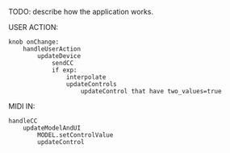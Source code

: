 
TODO: describe how the application works.

USER ACTION:

    knob onChange:
        handleUserAction
            updateDevice
                sendCC
                if exp: 
                    interpolate
                    updateControls
                        updateControl that have two_values=true

MIDI IN:

    handleCC
        updateModelAndUI
            MODEL.setControlValue
            updateControl
